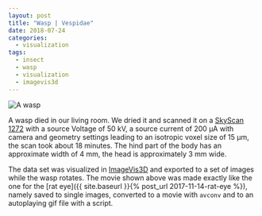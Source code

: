 ```yaml
---
layout: post
title: "Wasp | Vespidae"
date: 2018-07-24
categories:
  - visualization
tags:
  - insect
  - wasp
  - visualization
  - imagevis3d
---
```


![A wasp](/assets/2018/07/24/wasp-vespidae/wasp.gif)

A wasp died in our living room.
We dried it and scanned it on a [SkyScan 1272](https://www.bruker.com/products/microtomography/micro-ct-for-sample-scanning/skyscan-1272/overview.html) with a source Voltage of 50 kV, a source current of 200 µA with camera and geometry settings leading to an isotropic voxel size of 15 µm, the scan took about 18 minutes.
The hind part of the body has an approximate width of 4 mm, the head is approximately 3 mm wide.

The data set was visualized in [ImageVis3D](http://www.sci.utah.edu/software/imagevis3d.html) and exported to a set of images while the wasp rotates.
The movie shown above was made exactly like the one for the [rat eye]({{ site.baseurl }}{% post_url 2017-11-14-rat-eye %}), namely saved to single images, converted to a movie with `avconv` and to an autoplaying gif file with a script.
